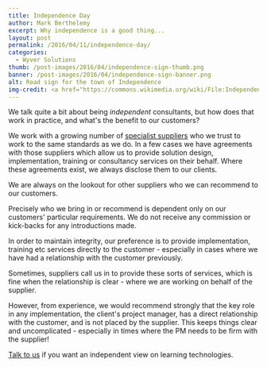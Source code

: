 ```yaml
---
title: Independence Day
author: Mark Berthelemy
excerpt: Why independence is a good thing... 
layout: post
permalink: /2016/04/11/independence-day/
categories:
  - Wyver Solutions
thumb: /post-images/2016/04/independence-sign-thumb.png
banner: /post-images/2016/04/independence-sign-banner.png
alt: Road sign for the town of Independence
img-credit: <a href="https://commons.wikimedia.org/wiki/File:Independence_Town_Sign.jpg" target="_blank">Wikimedia Commons</a>
---
```

We talk quite a bit about being *independent* consultants, but how does that work in practice, and what's the benefit to our customers?

We work with a growing number of <a href="/20-about.html">specialist suppliers</a> who we trust to work to the same standards as we do. In a few cases we have agreements with those suppliers which allow us to provide solution design, implementation, training or consultancy services on their behalf. Where these agreements exist, we always disclose them to our clients.

We are always on the lookout for other suppliers who we can recommend to our customers.

Precisely who we bring in or recommend is dependent only on our customers' particular requirements. We do not receive any commission or kick-backs for any introductions made.

In order to maintain integrity, our preference is to provide implementation, training etc services directly to the customer - especially in cases where we have had a relationship with the customer previously.

Sometimes, suppliers call us in to provide these sorts of services, which is fine when the relationship is clear - where we are working on behalf of the supplier.

However, from experience, we would recommend strongly that the key role in any implementation, the client's project manager, has a direct relationship with the customer, and is not placed by the supplier. This keeps things clear and uncomplicated - especially in times where the PM needs to be firm with the supplier!

<a href="40-contact.html">Talk to us</a> if you want an independent view on learning technologies.






